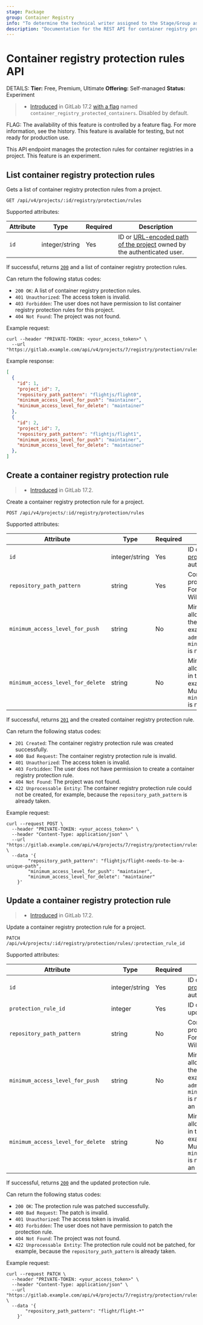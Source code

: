 ```yaml
---
stage: Package
group: Container Registry
info: "To determine the technical writer assigned to the Stage/Group associated with this page, see https://handbook.gitlab.com/handbook/product/ux/technical-writing/#assignments"
description: "Documentation for the REST API for container registry protection rules in GitLab."
---
```


# Container registry protection rules API

DETAILS:
**Tier:** Free, Premium, Ultimate
**Offering:** Self-managed
**Status:** Experiment

> - [Introduced](https://gitlab.com/gitlab-org/gitlab/-/merge_requests/155798) in GitLab 17.2 [with a flag](../administration/feature_flags.md) named `container_registry_protected_containers`. Disabled by default.

FLAG:
The availability of this feature is controlled by a feature flag.
For more information, see the history.
This feature is available for testing, but not ready for production use.

This API endpoint manages the protection rules for container registries in a project. This feature is an experiment.

## List container registry protection rules

Gets a list of container registry protection rules from a project.

```plaintext
GET /api/v4/projects/:id/registry/protection/rules
```

Supported attributes:

| Attribute                     | Type            | Required | Description                    |
|-------------------------------|-----------------|----------|--------------------------------|
| `id`                          | integer/string  | Yes      | ID or [URL-encoded path of the project](rest/index.md#namespaced-path-encoding) owned by the authenticated user. |

If successful, returns [`200`](rest/index.md#status-codes) and a list of container registry protection rules.

Can return the following status codes:

- `200 OK`: A list of container registry protection rules.
- `401 Unauthorized`: The access token is invalid.
- `403 Forbidden`: The user does not have permission to list container registry protection rules for this project.
- `404 Not Found`: The project was not found.

Example request:

```shell
curl --header "PRIVATE-TOKEN: <your_access_token>" \
  --url "https://gitlab.example.com/api/v4/projects/7/registry/protection/rules"
```

Example response:

```json
[
  {
    "id": 1,
    "project_id": 7,
    "repository_path_pattern": "flightjs/flight0",
    "minimum_access_level_for_push": "maintainer",
    "minimum_access_level_for_delete": "maintainer"
  },
  {
    "id": 2,
    "project_id": 7,
    "repository_path_pattern": "flightjs/flight1",
    "minimum_access_level_for_push": "maintainer",
    "minimum_access_level_for_delete": "maintainer"
  },
]
```

## Create a container registry protection rule

> - [Introduced](https://gitlab.com/gitlab-org/gitlab/-/issues/457518) in GitLab 17.2.

Create a container registry protection rule for a project.

```plaintext
POST /api/v4/projects/:id/registry/protection/rules
```

Supported attributes:

| Attribute                         | Type           | Required | Description |
|-----------------------------------|----------------|----------|-------------|
| `id`                              | integer/string | Yes      | ID or [URL-encoded path of the project](rest/index.md#namespaced-path-encoding) owned by the authenticated user. |
| `repository_path_pattern`         | string         | Yes      | Container repository path pattern protected by the protection rule. For example `flight/flight-*`. Wildcard character `*` allowed. |
| `minimum_access_level_for_push`   | string         | No       | Minimum GitLab access level to allow to push container images to the container registry. For example `maintainer`, `owner` or `admin`. Must be provided when `minimum_access_level_for_delete` is not set. |
| `minimum_access_level_for_delete` | string         | No       | Minimum GitLab access level to allow to delete container images in the container registry. For example `maintainer`, `owner`, `admin`. Must be provided when  `minimum_access_level_for_push` is not set. |

If successful, returns [`201`](rest/index.md#status-codes) and the created container registry protection rule.

Can return the following status codes:

- `201 Created`: The container registry protection rule was created successfully.
- `400 Bad Request`: The container registry protection rule is invalid.
- `401 Unauthorized`: The access token is invalid.
- `403 Forbidden`: The user does not have permission to create a container registry protection rule.
- `404 Not Found`: The project was not found.
- `422 Unprocessable Entity`: The container registry protection rule could not be created, for example, because the `repository_path_pattern` is already taken.

Example request:

```shell
curl --request POST \
  --header "PRIVATE-TOKEN: <your_access_token>" \
  --header "Content-Type: application/json" \
  --url "https://gitlab.example.com/api/v4/projects/7/registry/protection/rules" \
  --data '{
        "repository_path_pattern": "flightjs/flight-needs-to-be-a-unique-path",
        "minimum_access_level_for_push": "maintainer",
        "minimum_access_level_for_delete": "maintainer"
    }'
```

## Update a container registry protection rule

> - [Introduced](https://gitlab.com/gitlab-org/gitlab/-/issues/457518) in GitLab 17.2.

Update a container registry protection rule for a project.

```plaintext
PATCH /api/v4/projects/:id/registry/protection/rules/:protection_rule_id
```

Supported attributes:

| Attribute                         | Type           | Required | Description |
|-----------------------------------|----------------|----------|-------------|
| `id`                              | integer/string | Yes      | ID or [URL-encoded path of the project](rest/index.md#namespaced-path-encoding) owned by the authenticated user. |
| `protection_rule_id`              | integer        | Yes      | ID of the protection rule to be updated. |
| `repository_path_pattern`         | string         | No       | Container repository path pattern protected by the protection rule. For example `flight/flight-*`. Wildcard character `*` allowed. |
| `minimum_access_level_for_push`   | string         | No       | Minimum GitLab access level to allow to push container images to the container registry. For example `maintainer`, `owner` or `admin`. Must be provided when `minimum_access_level_for_delete` is not set. To unset the value, use an empty string `""`. |
| `minimum_access_level_for_delete` | string         | No       | Minimum GitLab access level to allow to delete container images in the container registry. For example `maintainer`, `owner`, `admin`. Must be provided when `minimum_access_level_for_push` is not set. To unset the value, use an empty string `""`. |

If successful, returns [`200`](rest/index.md#status-codes) and the updated protection rule.

Can return the following status codes:

- `200 OK`: The protection rule was patched successfully.
- `400 Bad Request`: The patch is invalid.
- `401 Unauthorized`: The access token is invalid.
- `403 Forbidden`: The user does not have permission to patch the protection rule.
- `404 Not Found`: The project was not found.
- `422 Unprocessable Entity`: The protection rule could not be patched, for example, because the `repository_path_pattern` is already taken.

Example request:

```shell
curl --request PATCH \
  --header "PRIVATE-TOKEN: <your_access_token>" \
  --header "Content-Type: application/json" \
  --url "https://gitlab.example.com/api/v4/projects/7/registry/protection/rules/32" \
  --data '{
       "repository_path_pattern": "flight/flight-*"
    }'
```
